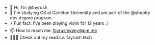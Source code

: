 - 👋 Hi, I’m @fayrush
- 🌱 I'm studying CS at Carleton University and am part of the @shopify dev degree program.
- ⚡ Fun fact: I've been playing violin for 12 years :)
- 📫 How to reach me: fayrushwany@pm.me
- 👨🏼‍💻 Check out my read.cv: fayrush.tech

<!---
fayrush/fayrush is a ✨ special ✨ repository because its `README.md` (this file) appears on your GitHub profile.
You can click the Preview link to take a look at your changes.
--->
